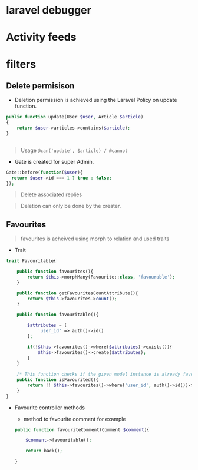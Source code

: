 # laravel debugger
# Activity feeds
# filters
## Delete permisison
- Deletion permission is achieved using the Laravel Policy on update function. 
```php
public function update(User $user, Article $article)
{
    return $user->articles->contains($article);
}
    
```
>Usage
`@can('update', $article) / @cannot`
- Gate is created for super Admin.
```php
Gate::before(function($user){
  return $user->id === 1 ? true : false;
});
```
>Delete associated replies

>Deletion can only be done by the creater.


## Favourites


> favourites is acheived using morph to relation and used traits

- Trait

```php
trait Favouritable{

	public function favourites(){
		return $this->morphMany(Favourite::class, 'favourable');
	}

	public function getFavouritesCountAttribute(){
		return $this->favourites->count();
	}

	public function favouritable(){

		$attributes = [
			'user_id' => auth()->id()
		];

		if(!$this->favourites()->where($attributes)->exists()){			
			$this->favourites()->create($attributes);
		}
	}
	
	/* This function checks if the given model instance is already favourited or not */
	public function isFavourited(){ 
		return !! $this->favourites()->where('user_id', auth()->id())->count();
	}
}
```

- Favourite controller methods
    - method to favourite comment for example    
    
    
    ```php
    public function favouriteComment(Comment $comment){

		$comment->favouritable();

		return back();

	}
    ```
